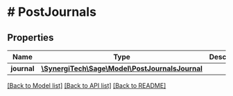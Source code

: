 # # PostJournals

## Properties

Name | Type | Description | Notes
------------ | ------------- | ------------- | -------------
**journal** | [**\SynergiTech\Sage\Model\PostJournalsJournal**](PostJournalsJournal.md) |  |

[[Back to Model list]](../../README.md#models) [[Back to API list]](../../README.md#endpoints) [[Back to README]](../../README.md)
